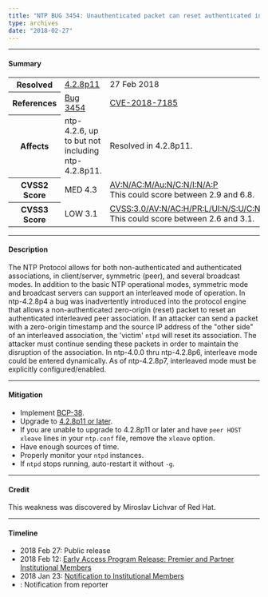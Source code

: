 ```yaml
---
title: "NTP BUG 3454: Unauthenticated packet can reset authenticated interleaved association"
type: archives
date: "2018-02-27"
---
```


* * *

#### Summary

<table>
  <tbody>
	<tr>
		<th><b>Resolved</b></th>
		<td><a href="/support/securitynotice/4_2_8p11-release-announcement">4.2.8p11</a></td>
		<td>27 Feb 2018</td>
	</tr>
	<tr>
		<th><b>References</b></th>
		<td><a href="https://bugs.ntp.org/show_bug.cgi?id=3454">Bug 3454</a></td>
		<td><a href="https://nvd.nist.gov/vuln/detail/CVE-2018-7185">CVE-2018-7185</a></td>
	</tr>
	<tr>
		<th><b>Affects</b></th>
		<td>ntp-4.2.6, up to but not including ntp-4.2.8p11.</td>
		<td>Resolved in 4.2.8p11.</td>
	</tr>
	<tr>
		<th><b>CVSS2 Score</b></th>
		<td>MED 4.3</td>
		<td><a href="https://nvd.nist.gov/vuln-metrics/cvss/v2-calculator?vector=(AV:N/AC:M/Au:N/C:N/I:N/A:P)">AV:N/AC:M/Au:N/C:N/I:N/A:P</a><br> This could score between 2.9 and 6.8.</td>
	</tr>
	<tr>
		<th><b>CVSS3 Score<b></th>
		<td>LOW 3.1</td>
		<td><a href="https://www.first.org/cvss/calculator/3.0#CVSS:3.0/AV:N/AC:H/PR:L/UI:N/S:U/C:N/I:N/A:L">CVSS:3.0/AV:N/AC:H/PR:L/UI:N/S:U/C:N/I:N/A:L</a><br> This could score between 2.6 and 3.1.</td>
	</tr>	
  </tbody>	
</table>

* * *
    
#### Description 

The NTP Protocol allows for both non-authenticated and authenticated associations, in client/server, symmetric (peer), and several broadcast modes. In addition to the basic NTP operational modes, symmetric mode and broadcast servers can support an interleaved mode of operation. In ntp-4.2.8p4 a bug was inadvertently introduced into the protocol engine that allows a non-authenticated zero-origin (reset) packet to reset an authenticated interleaved peer association. If an attacker can send a packet with a zero-origin timestamp and the source IP address of the "other side" of an interleaved association, the 'victim' `ntpd` will reset its association. The attacker must continue sending these packets in order to maintain the disruption of the association. In ntp-4.0.0 thru ntp-4.2.8p6, interleave mode could be entered dynamically. As of ntp-4.2.8p7, interleaved mode must be explicitly configured/enabled.

* * *
    
#### Mitigation

* Implement [BCP-38](http://www.bcp38.info).
* Upgrade to [4.2.8p11 or later](/downloads).
* If you are unable to upgrade to 4.2.8p11 or later and have `peer HOST xleave` lines in your `ntp.conf` file, remove the `xleave` option.
* Have enough sources of time.
* Properly monitor your `ntpd` instances.
* If `ntpd` stops running, auto-restart it without `-g`. 

* * *

#### Credit

This weakness was discovered by Miroslav Lichvar of Red Hat.

* * *

#### Timeline

* 2018 Feb 27: Public release
* 2018 Feb 12: [Early Access Program Release: Premier and Partner Institutional Members](https://www.nwtime.org/membership/benefits)
* 2018 Jan 23: [Notification to Institutional Members](https://www.nwtime.org/membership/benefits)
* : Notification from reporter